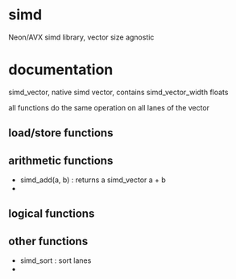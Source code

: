 # simd
Neon/AVX simd library, vector size agnostic


# documentation

simd_vector, native simd vector, contains simd_vector_width floats

all functions do the same operation on all lanes of the vector

## load/store functions

## arithmetic functions
* simd_add(a, b) : returns a simd_vector a + b
* 

## logical functions

## other functions
* simd_sort : sort lanes
* 
